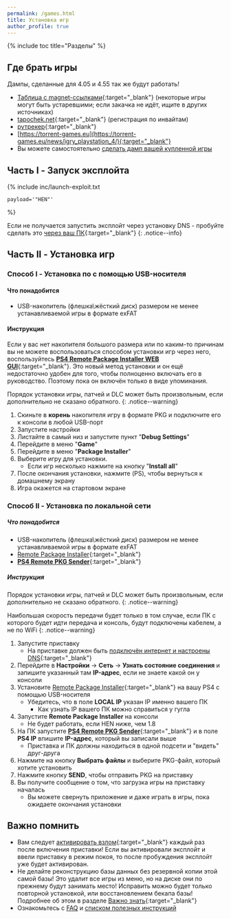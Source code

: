 ```yaml
---
permalink: /games.html
title: Установка игр
author_profile: true
---
```

{% include toc title="Разделы" %}

## Где брать игры

Дампы, сделанные для 4.05 и 4.55 так же будут работать!

+ [Таблица с magnet-ссылками](http://pkg.customfw.xyz){:target="_blank"} (некоторые игры могут быть устаревшими; если закачка не идёт, ищите в других источниках)
+ [tapochek.net](https://tapochek.net/viewforum.php?f=910){:target="_blank"} (регистрация по инвайтам)
+ [рутрекер](https://rutracker.org/forum/viewforum.php?f=973){:target="_blank"}
+ [https://torrent-games.eu](https://torrent-games.eu/news/igry_playstation_4/){:target="_blank"}
+ Вы можете самостоятельно [сделать дамп вашей купленной игры](game-dumps)
		
## Часть I - Запуск эксплойта

{% include inc/launch-exploit.txt 

	payload='"HEN"'

%}

Если не получается запустить эксплойт через установку DNS - пробуйте сделать это [через ваш ПК](payloads){:target="_blank"}
{: .notice--info}
	
## Часть II - Установка игр

### Способ I - Установка по с помощью USB-носителя 

#### Что понадобится

* USB-накопитель (флешка\жёсткий диск) размером не менее устанавливаемой игры в формате exFAT

#### Инструкция

Если у вас нет накопителя большого размера или по каким-то причинам вы не можете воспользоваться способом установки игр через него, воспользуйтесь [**PS4 Remote Package Installer WEB GUI**](https://4pda.ru/forum/index.php?showtopic=885825&st=6220#entry78285544){:target="_blank"}. Это новый метод установки и он ещё недостаточно удобен для того, чтобы полноценно включать его в руководство. Поэтому пока он включён только в виде упоминания.

Порядок установки игры, патчей и DLC может быть произвольным, если дополнительно не сказано обратного. 
{: .notice--warning}

1. Скиньте в **корень** накопителя игру в формате PKG и подключите его к консоли в любой USB-порт
1. Запустите настройки
1. Листайте в самый низ и запустите пункт "**Debug Settings**"
1. Перейдите в меню "**Game**"
1. Перейдите в меню "**Package Installer**"
1. Выберите игру для установки. 
	* Если игр несколько нажмите на кнопку "**Install all**"
1. После окончания установки, нажмите (PS), чтобы вернуться к домашнему экрану
1. Игра окажется на стартовом экране

### Способ II - Установка по локальной сети

##### Что понадобится

* USB-накопитель (флешка\жёсткий диск) размером не менее устанавливаемой игры в формате exFAT
* [Remote Package Installer](https://mega.nz/#!2dN1XajB!Z5fXyFoKOXFI_ujgGoCZfFFy5nyn7OWo6vF6h_HmWhQ){:target="_blank"}
* [**PS4 Remote PKG Sender**](https://github.com/iref-use/ps4-remote-pkg-sender/releases/latest){:target="_blank"}

##### Инструкция

Порядок установки игры, патчей и DLC может быть произвольным, если дополнительно не сказано обратного. 
{: .notice--warning}

Наибольшая скорость передачи будет только в том случае, если ПК с которого будет идти передача и консоль, будут подключены кабелем, а не по WiFi
{: .notice--warning}

1. Запустите приставку
    * На приставке должен быть [подключён интернет и настроены DNS](start-hen#часть-i---настройка-dns){:target="_blank"}
1. Перейдите в **Настройки** -> **Сеть** -> **Узнать состояние соединения** и запишите указанный там **IP-адрес**, если не знаете какой он у консоли
1. Установите [Remote Package Installer](https://mega.nz/#!2dN1XajB!Z5fXyFoKOXFI_ujgGoCZfFFy5nyn7OWo6vF6h_HmWhQ){:target="_blank"} на вашу PS4 с помощью USB-носителя
    * Убедитесь, что в поле **LOCAL IP** указан IP именно вашего ПК 
        * Как узнать IP вашего ПК можно справиться у гугла
1. Запустите **Remote Package Installer** на консоли
    * Не будет работать, если HEN ниже, чем 1.8
1. На ПК запустите [**PS4 Remote PKG Sender**](https://github.com/iref-use/ps4-remote-pkg-sender/releases/latest){:target="_blank"} и в поле **PS4 IP** впишите **IP-адрес**, который вы записали выше
    * Приставка и ПК должны находиться в одной подсети и "видеть" друг-друга
1. Нажмите на кнопку **Выбрать файлы** и выберите PKG-файл, который хотите установить
1. Нажмите кнопку **SEND**, чтобы отправить PKG на приставку 
1. Вы получите сообщение о том, что загрузка игры на приставку началась
    * Вы можете свернуть приложение и даже играть в игры, пока ожидаете окончания установки 

## Важно помнить 
* Вам следует [активировать взлом](/start-hen#%D0%A7%D0%B0%D1%81%D1%82%D1%8C-iii---%D0%97%D0%B0%D0%BF%D1%83%D1%81%D0%BA-%D1%8D%D0%BA%D1%81%D0%BF%D0%BB%D0%BE%D0%B9%D1%82%D0%B0){:target="_blank"} каждый раз после включения приставки! Если вы активировали эксплойт и ввели приставку в режим покоя, то после пробуждения эксплойт уже будет активирован. 
* Не делайте реконструкцию базы данных без резервной копии этой самой базы! Это удалит все игры из меню, но на диске они по прежнему будут занимать место! Исправить можно будет только повторной установкой, или восстановлением бекапа базы! Подробнее об этом в разделе [Важно знать](info){:target="_blank"}
* Ознакомьтесь с [FAQ](faq) и [списком полезных инструкций](addons)